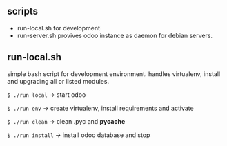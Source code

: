 scripts
-------

- run-local.sh for development
- run-server.sh provives odoo instance as daemon for debian servers.

run-local.sh
------------
simple bash script for development environment. handles virtualenv, install and upgrading all or listed modules.

`$ ./run local` -> start odoo

`$ ./run env`   -> create virtualenv, install requirements and activate

`$ ./run clean` -> clean .pyc and __pycache__

`$ ./run install` -> install odoo database and stop
